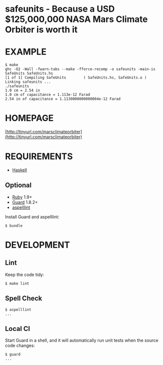 # safeunits - Because a USD $125,000,000 NASA Mars Climate Orbiter is worth it

# EXAMPLE

```
$ make
ghc -O2 -Wall -fwarn-tabs --make -fforce-recomp -o safeunits -main-is SafeUnits SafeUnits.hs
[1 of 1] Compiling SafeUnits        ( SafeUnits.hs, SafeUnits.o )
Linking safeunits ...
./safeunits
1.0 cm = 2.54 in
1.0 cm of capacitance = 1.113e-12 Farad
2.54 in of capacitance = 1.1130000000000004e-12 Farad
```

# HOMEPAGE

[http://tinyurl.com/marsclimateorbiter](http://tinyurl.com/marsclimateorbiter)

# REQUIREMENTS

* [Haskell](http://www.haskell.org)

## Optional

* [Ruby](http://www.ruby-lang.org) 1.9+
* [Guard](http://guardgem.org/) 1.8.2+
* [aspelllint](https://github.com/mcandre/aspelllint)

Install Guard and aspelllint:

    $ bundle

# DEVELOPMENT

## Lint

Keep the code tidy:

    $ make lint

## Spell Check

    $ aspelllint
    ...

## Local CI

Start Guard in a shell, and it will automatically run unit tests when the source code changes:

    $ guard
    ...
